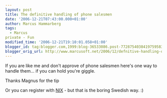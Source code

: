 ```yaml
---
layout: post
title: The definitive handling of phone salesmen
date: '2006-12-21T07:43:00.000+01:00'
author: Marcus Hammarberg
tags:
  - Marcus
private - Fun
modified_time: '2006-12-21T19:10:01.058+01:00'
blogger_id: tag:blogger.com,1999:blog-36533086.post-7728754038419759583
blogger_orig_url: http://www.marcusoft.net/2006/12/defnitive-handling-of-phone-salesmen.html
---
```


If you are like me and don't approve of phone salesmen here's one
way to handle them... if you can hold you're giggle.

Thanks Magnus for the tip



Or you can register with [NIX](http://www.nix.nu/) - but that is the
boring Swedish way. :)

